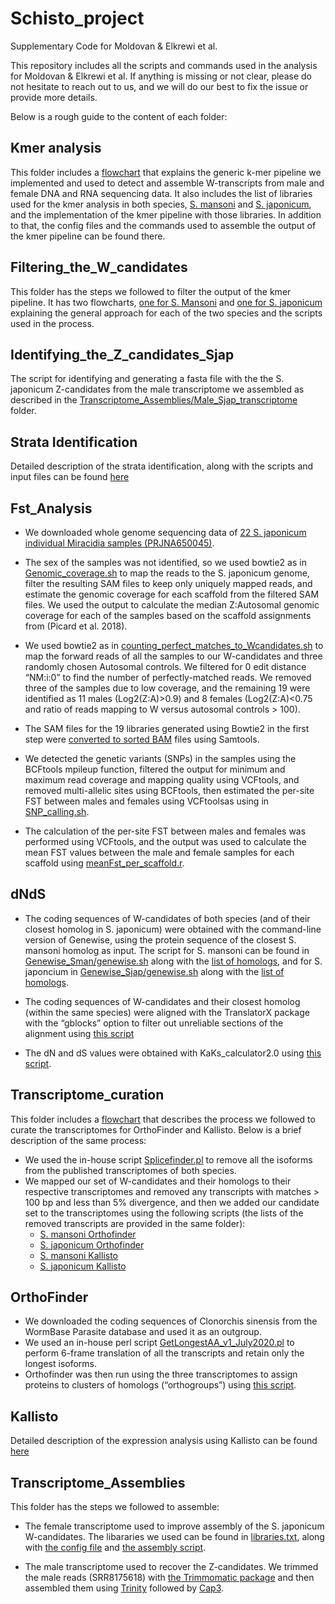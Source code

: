 # Schisto_project
Supplementary Code for Moldovan & Elkrewi et al. 

This repository includes all the scripts and commands used in the analysis for Moldovan & Elkrewi et al. If anything is missing or not clear, please do not hesitate to reach out to us, and we will do our best to fix the issue or provide more details.

Below is a rough guide to the content of each folder:

## Kmer analysis 
This folder includes a [flowchart](https://github.com/Melkrewi/Schisto_project/blob/main/Kmer_analysis/Kmer_pipeline.pdf) that explains the generic k-mer pipeline we implemented and used to detect and assemble W-transcripts from male and female DNA and RNA sequencing data. It also includes the list of libraries used for the kmer analysis in both species, [S. mansoni](https://github.com/Melkrewi/Schisto_project/blob/main/Kmer_analysis/Sman_list_of_libraries.txt) and [S. japonicum](https://github.com/Melkrewi/Schisto_project/blob/main/Kmer_analysis/Sjap_list_of_libraries.txt), and the implementation of the kmer pipeline with those libraries. In addition to that, the config files and the commands used to assemble the output of the kmer pipeline can be found there.

## Filtering_the_W_candidates
This folder has the steps we followed to filter the output of the kmer pipeline. It has two flowcharts, [one for S. Mansoni](https://github.com/Melkrewi/Schisto_project/blob/main/Filtering_the_W_candidates/Mansoni_Filtering.pdf) and [one for S. japonicum](https://github.com/Melkrewi/Schisto_project/blob/main/Filtering_the_W_candidates/Japonicum_Filtering.pdf) explaining the general approach for each of the two species and the scripts used in the process.

## Identifying_the_Z_candidates_Sjap
The script for identifying and generating a fasta file with the the S. japonicum Z-candidates from the male transcriptome we assembled as described in the [Transcriptome_Assemblies/Male_Sjap_transcriptome](https://github.com/Melkrewi/Schisto_project/tree/main/Transcriptome_Assemblies/Male_Sjap_transcriptome) folder.
## Strata Identification
Detailed description of the strata identification, along with the scripts and input files can be found [here](https://github.com/Melkrewi/Schisto_project/tree/main/Strata_identification)
## Fst_Analysis

* We downloaded whole genome sequencing data of [22 S. japonicum individual Miracidia samples (PRJNA650045)](https://github.com/Melkrewi/Schisto_project/blob/main/Fst_Analysis/Miracidia_samples.txt). 

* The sex of the samples was not identified, so we used bowtie2 as in [Genomic_coverage.sh](https://github.com/Melkrewi/Schisto_project/blob/main/Fst_Analysis/Genomic_coverage.sh) to map the reads to the S. japonicum genome, filter the resulting SAM files to keep only uniquely mapped reads, and estimate the genomic coverage for each scaffold from the filtered SAM files. We used the output to calculate the median Z:Autosomal genomic coverage for each of the samples based on the scaffold assignments from (Picard et al. 2018). 
* We used bowtie2 as in [counting_perfect_matches_to_Wcandidates.sh](https://github.com/Melkrewi/Schisto_project/blob/main/Fst_Analysis/counting_perfect_matches_to_Wcandidates.sh) to map the forward reads of all the samples to our W-candidates and three randomly chosen Autosomal controls. We filtered for 0 edit distance “NM:i:0” to find the number of perfectly-matched reads. We removed three of the samples due to low coverage, and the remaining 19 were identified as 11 males (Log2(Z:A)>0.9) and 8 females (Log2(Z:A)<0.75 and ratio of reads mapping to W versus autosomal controls > 100).
* The SAM files for the 19 libraries generated using Bowtie2 in the first step were [converted to sorted BAM](https://github.com/Melkrewi/Schisto_project/blob/main/Fst_Analysis/SAM_to_sorted_BAM.sh) files using Samtools. 
* We detected the genetic variants (SNPs) in the samples using the BCFtools mpileup function, filtered the output for minimum and maximum read coverage and mapping quality using VCFtools, and removed multi-allelic sites using BCFtools, then estimated the per-site FST between males and females using VCFtoolsas using in [SNP_calling.sh](https://github.com/Melkrewi/Schisto_project/blob/main/Fst_Analysis/SNP_calling.sh). 
* The calculation of the per-site FST between males and females was performed using VCFtools, and the output was used to calculate the mean FST values between the male and female samples for each scaffold using [meanFst_per_scaffold.r](https://github.com/Melkrewi/Schisto_project/blob/main/Fst_Analysis/meanFst_per_scaffold.r).

## dNdS
* The coding sequences of W-candidates of both species (and of their closest homolog in S. japonicum) were obtained with the command-line version of Genewise, using the protein sequence of the closest S. mansoni homolog as input. The script for S. mansoni can be found in [Genewise_Sman/genewise.sh](https://github.com/Melkrewi/Schisto_project/blob/main/dNdS/Genewise_Sman/genewise.sh) along with the [list of homologs](https://github.com/Melkrewi/Schisto_project/blob/Revised/dNdS/Genewise_Sman/names_for_genewise.txt), and for S. japoncium in [Genewise_Sjap/genewise.sh](https://github.com/Melkrewi/Schisto_project/tree/main/dNdS/Genewise_Sjap/genewise.sh) along with the [list of homologs](https://github.com/Melkrewi/Schisto_project/blob/Revised/dNdS/Genewise_Sjap/names_for_genewise.txt).

* The coding sequences of W-candidates and their closest homolog (within the same species) were aligned with the TranslatorX package with the “gblocks” option to filter out unreliable sections of the alignment using [this script](https://github.com/Melkrewi/Schisto_project/blob/Revised/dNdS/TranslatorX.sh)
* The dN and dS values were obtained with KaKs_calculator2.0 using [this script](https://github.com/Melkrewi/Schisto_project/blob/main/dNdS/KaKs_Calculator.sh).

## Transcriptome_curation
This folder includes a [flowchart](https://github.com/Melkrewi/Schisto_project/blob/main/Transcriptome_curation/Transcriptome%20curation.pdf) that describes the process we followed to curate the transcriptomes for OrthoFinder and Kallisto. Below is a brief description of the same process:
* We used the in-house script [Splicefinder.pl](https://github.com/Melkrewi/Schisto_project/blob/Revised/Scripts/SpliceFinder_2.pl) to remove all the isoforms from the published transcriptomes of both species. 
* We mapped our set of W-candidates and their homologs to their respective transcriptomes and removed any transcripts with matches > 100 bp and less than 5% divergence, and then we added our candidate set to the transcriptomes using the following scripts (the lists of the removed transcripts are provided in the same folder):
  * [S. mansoni Orthofinder](https://github.com/Melkrewi/Schisto_project/blob/main/Transcriptome_curation/Sman_OrthoFinder/Trans_curation_for_OrthoFinder.sh)
  * [S. japonicum Orthofinder](https://github.com/Melkrewi/Schisto_project/blob/main/Transcriptome_curation/Sjap_OrthoFinder/Trans_curation_for_OrthoFinder.sh)
  * [S. mansoni Kallisto](https://github.com/Melkrewi/Schisto_project/blob/main/Transcriptome_curation/Sman_Kallisto/Trans_curation_for_Kallisto.sh)
  * [S. japonicum Kallisto](https://github.com/Melkrewi/Schisto_project/blob/main/Transcriptome_curation/Sjap_Kallisto/Trans_curation_for_Kallisto.sh)

## OrthoFinder
* We downloaded the coding sequences of Clonorchis sinensis from the WormBase Parasite database and used it as an outgroup. 
* We used an in-house perl script [GetLongestAA_v1_July2020.pl](https://github.com/Melkrewi/Schisto_project/blob/main/Scripts/GetLongestAA_v1_July2020.pl) to perform 6-frame translation of all the transcripts and retain only the longest isoforms. 
* Orthofinder was then run using the three transcriptomes to assign proteins to clusters of homologs (“orthogroups”) using [this script](https://github.com/Melkrewi/Schisto_project/blob/main/OrthoFinder/Running_OrthoFinder.sh).

## Kallisto
Detailed description of the expression analysis using Kallisto can be found [here](https://github.com/Melkrewi/Schisto_project/blob/main/Kallisto/README.md)
## Transcriptome_Assemblies
This folder has the steps we followed to assemble: 
* The female transcriptome used to improve assembly of the S. japonicum W-candidates. The libararies we used can be found in [libraries.txt](https://github.com/Melkrewi/Schisto_project/blob/main/Transcriptome_Assemblies/Female_Sjap_transcriptome/libraries.txt), along with [the config file](https://github.com/Melkrewi/Schisto_project/blob/main/Transcriptome_Assemblies/Female_Sjap_transcriptome/soapconfig_trans.txt) and [the assembly script](https://github.com/Melkrewi/Schisto_project/blob/main/Transcriptome_Assemblies/Female_Sjap_transcriptome/SOAPdenovotrans.sh).

* The male transcriptome used to recover the Z-candidates. We trimmed the male reads (SRR8175618) with [the Trimmomatic package](https://github.com/Melkrewi/Schisto_project/blob/main/Transcriptome_Assemblies/Male_Sjap_transcriptome/Trimmomatic.sh) and then assembled them using [Trinity](https://github.com/Melkrewi/Schisto_project/blob/main/Transcriptome_Assemblies/Male_Sjap_transcriptome/Assembly_Trinity.sh) followed by [Cap3](https://github.com/Melkrewi/Schisto_project/blob/main/Transcriptome_Assemblies/Male_Sjap_transcriptome/Assembly_Cap3.sh).

